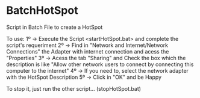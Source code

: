 # BatchHotSpot
Script in Batch File to create a HotSpot

To use: 
1º -> Execute the Script <startHotSpot.bat> and complete the script's requeriment
2º -> Find in "Network and Internet/Network Connections" the Adapter with internet connection and acess the "Properties"
3º -> Acess the tab "Sharing" and Check the box which the description is like "Allow other network users to connect by connecting this computer to the internet"
4º -> If you need to, select the network adapter with the HotSpot Description
5º -> Click in "OK" and be Happy




To stop it, just run the other script... (stopHotSpot.bat)

